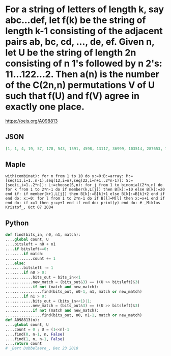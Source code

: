 # For a string of letters of length k, say abc\.\.\.def, let f\(k\) be the string of length k\-1 consisting of the adjacent pairs ab, bc, cd, \.\.\., de, ef\. Given n, let U be the string of length 2n consisting of n 1's followed by n 2's: 11\.\.\.122\.\.\.2\. Then a\(n\) is the number of the C\(2n,n\) permutations V of U such that f\(U\) and f\(V\) agree in exactly one place\.
https://oeis.org/A098813
## JSON
```JSON
[1, 1, 4, 19, 57, 178, 543, 1591, 4598, 13117, 36999, 103514, 287653, 794847, 2186054, 5988339, 16347999, 44497490, 120804023, 327217525, 884531586, 2386747391, 6429784509, 17296261734, 46465809007, 124678595953, 334173980818, 894778164125]
```
## Maple
```Maple
with(combinat): for n from 1 to 10 do y:=0:B:=array: M:=[seq(11,i=1..n-1),seq(12,i=n),seq(22,i=n+1..2*n-1)]: S:=[seq(i,i=1..2*n)]: L:=choose(S,n): for j from 1 to binomial(2*n,n) do for k from 1 to 2*n-1 do if member(k,L[j]) then B[k]:=10 else B[k]:=20 end if: if member(k+1,L[j]) then B[k]:=B[k]+1 else B[k]:=B[k]+2 end if end do: x:=0: for l from 1 to 2*n-1 do if B[l]=M[l] then x:=x+1 end if end do: if x=1 then y:=y+1 end if end do: print(y) end do: # _Miklos Kristof_, Oct 07 2004
```
## Python
```Python
def find(bits_in, n0, n1, match):
....global count, U
....bitsleft = n0 + n1
....if bitsleft==0:
........if match:
............count += 1
....else:
........bitsleft -= 1
........if n0 > 0:
............bits_out = bits_in<<1
............new_match = (bits_out&3) == ((U >> bitsleft)&3)
............if not (match and new_match):
................find(bits_out, n0-1, n1, match or new_match)
........if n1 > 0:
............bits_out = (bits_in<<1)|1;
............new_match = (bits_out&3) == ((U >> bitsleft)&3)
............if not (match and new_match):
................find(bits_out, n0, n1-1, match or new_match)
def A098813(n):
....global count, U
....count = 0 ; U = (1<<n)-1
....find(0, n-1, n, False)
....find(1, n, n-1, False)
....return count
# _Bert Dobbelaere_, Dec 23 2018
```
